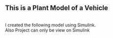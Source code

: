 
## This is a Plant Model of a Vehicle ##

<br>
I created the following model using Simulink.<br> Also Project can only be view on Simulink
